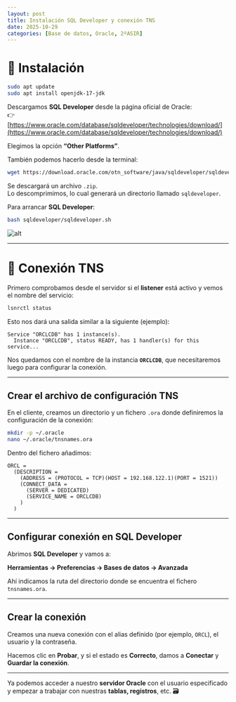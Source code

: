 ```yaml
---
layout: post
title: Instalación SQL Developer y conexión TNS
date: 2025-10-29
categories: [Base de datos, Oracle, 2ºASIR]
---
```


# 🧩 Instalación

```bash
sudo apt update
sudo apt install openjdk-17-jdk
```

Descargamos **SQL Developer** desde la página oficial de Oracle:  
👉 [https://www.oracle.com/database/sqldeveloper/technologies/download/](https://www.oracle.com/database/sqldeveloper/technologies/download/)

Elegimos la opción **“Other Platforms”**.

También podemos hacerlo desde la terminal:

```bash
wget https://download.oracle.com/otn_software/java/sqldeveloper/sqldeveloper-24.3.1.347.1826-no-jre.zip
```

Se descargará un archivo `.zip`.  
Lo descomprimimos, lo cual generará un directorio llamado `sqldeveloper`.

Para arrancar **SQL Developer**:

```bash
bash sqldeveloper/sqldeveloper.sh
```

![alt](https://i0.wp.com/www.sismonda.com.ar/wp-content/uploads/2020/11/image-2.png?w=606&ssl=1)

---

# 🔌 Conexión TNS

Primero comprobamos desde el servidor si el **listener** está activo y vemos el nombre del servicio:

```bash
lsnrctl status
```

Esto nos dará una salida similar a la siguiente (ejemplo):

```
Service "ORCLCDB" has 1 instance(s).
  Instance "ORCLCDB", status READY, has 1 handler(s) for this service...
```

Nos quedamos con el nombre de la instancia **`ORCLCDB`**, que necesitaremos luego para configurar la conexión.

---

## Crear el archivo de configuración TNS

En el cliente, creamos un directorio y un fichero `.ora` donde definiremos la configuración de la conexión:

```bash
mkdir -p ~/.oracle
nano ~/.oracle/tnsnames.ora
```

Dentro del fichero añadimos:

```ora
ORCL =
  (DESCRIPTION =
    (ADDRESS = (PROTOCOL = TCP)(HOST = 192.168.122.1)(PORT = 1521))
    (CONNECT_DATA =
      (SERVER = DEDICATED)
      (SERVICE_NAME = ORCLCDB)
    )
  )
```

---

## Configurar conexión en SQL Developer

Abrimos **SQL Developer** y vamos a:

**Herramientas → Preferencias → Bases de datos → Avanzada**

Ahí indicamos la ruta del directorio donde se encuentra el fichero `tnsnames.ora`.

---

## Crear la conexión

Creamos una nueva conexión con el alias definido (por ejemplo, `ORCL`), el usuario y la contraseña.

Hacemos clic en **Probar**, y si el estado es **Correcto**, damos a **Conectar** y **Guardar la conexión**.

---

Ya podemos acceder a nuestro **servidor Oracle** con el usuario especificado y empezar a trabajar con nuestras **tablas, registros**, etc. 🗃️

